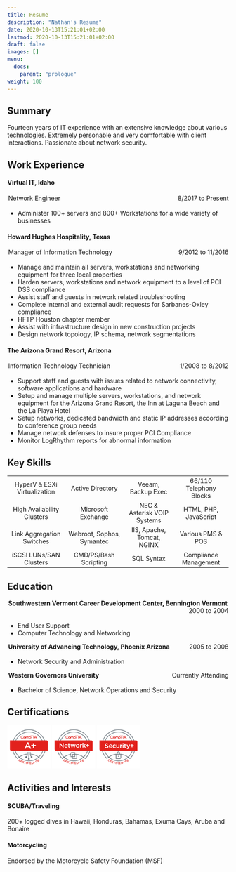 ```yaml
---
title: Resume
description: "Nathan's Resume"
date: 2020-10-13T15:21:01+02:00
lastmod: 2020-10-13T15:21:01+02:00
draft: false
images: []
menu:
  docs:
    parent: "prologue"
weight: 100
---
```


<style>
table{
   margin: 0px;
}

thead{
   width: inherit;
   display: none;
}

#expand-box {
   width: 100%;
   padding: 0;
   margin: 7px 0 0 0;
}

#expand-box-header {
   margin: 0;
   padding: 0 0 3px 2px;
   overflow: auto;
}

#expand_box_sub_header { clear: both; }

img{
   width: 7em;  
}

figure{
   margin: 0px;
   display: none;
}

figure:hover{
  -webkit-transform: scale(1.1);
  -ms-transform: scale(1.1);
  transform: scale(1.1);
}

</style>

## Summary

Fourteen years of IT experience with an extensive knowledge about various technologies. Extremely personable and very comfortable with client interactions. Passionate about network security.

## Work Experience

#### Virtual IT, Idaho

<div id="expand-box">
   <div id="expand-box-header">
      <span style="float: left;">Network Engineer</span> 
      <span style="float: right;">8/2017 to Present</span>
   </div>
    <div id="expand_box_sub_header"></div>
</div>

* Administer 100+ servers and 800+ Workstations for a wide variety of businesses

#### Howard Hughes Hospitality, Texas

<div id="expand-box">
   <div id="expand-box-header">
      <span style="float: left;">Manager of Information Technology</span> 
      <span style="float: right;">9/2012 to 11/2016</span>
   </div>
    <div id="expand_box_sub_header"></div>
</div>

* Manage and maintain all servers, workstations and networking equipment for three local properties
* Harden servers, workstations and network equipment to a level of PCI DSS compliance
* Assist staff and guests in network related troubleshooting
* Complete internal and external audit requests for Sarbanes-Oxley compliance 
* HFTP Houston chapter member
* Assist with infrastructure design in new construction projects
* Design network topology, IP schema, network segmentations


#### The Arizona Grand Resort, Arizona

<div id="expand-box">
   <div id="expand-box-header">
      <span style="float: left;">Information Technology Technician</span> 
      <span style="float: right;">1/2008 to 8/2012</span>
   </div>
    <div id="expand_box_sub_header"></div>
</div>

* Support staff and guests with issues related to network connectivity, software applications and hardware
* Setup and manage multiple servers, workstations, and network equipment for the Arizona Grand Resort, the Inn at Laguna Beach and the La Playa Hotel
* Setup networks, dedicated bandwidth and static IP addresses according to conference group needs
* Manage network defenses to insure proper PCI Compliance 
* Monitor LogRhythm reports for abnormal information

## Key Skills

|   |   |   |   |
| :---: | :---: | :---: | :---: |
| HyperV & ESXi Virtualization | Active Directory | Veeam, Backup Exec | 66/110 Telephony Blocks |
| High Availability Clusters | Microsoft Exchange | NEC & Asterisk VOIP Systems | HTML, PHP, JavaScript |
| Link Aggregation Switches  | Webroot, Sophos, Symantec | IIS, Apache, Tomcat, NGINX | Various PMS & POS |
| iSCSI LUNs/SAN Clusters | CMD/PS/Bash Scripting | SQL Syntax | Compliance Management |

## Education

<div id="expand-box">
   <div id="expand-box-header">
      <span style="float: left;"><b>Southwestern Vermont Career Development Center, Bennington Vermont</b></span> 
      <span style="float: right;">2000 to 2004</span>
   </div>
    <div id="expand_box_sub_header"></div>
</div>

* End User Support
* Computer Technology and Networking


<div id="expand-box">
   <div id="expand-box-header">
      <span style="float: left;"><b>University of Advancing Technology, Phoenix Arizona</b></span> 
      <span style="float: right;">2005 to 2008</span>
   </div>
    <div id="expand_box_sub_header"></div>
</div>

* Network Security and Administration


<div id="expand-box">
   <div id="expand-box-header">
      <span style="float: left;"><b>Western Governors University</b></span> 
      <span style="float: right;">Currently Attending</span>
   </div>
    <div id="expand_box_sub_header"></div>
</div>

* Bachelor of Science, Network Operations and Security

## Certifications
[![CompTIA A+](a+.png)](https://www.credly.com/badges/b6e226f0-48f6-4de8-96d5-69d37edc6a92/public_url)
[![CompTIA Network+](net+.png)](https://www.credly.com/badges/bf84ffb6-afb9-4836-8d47-087ac7bfa60c/public_url)
[![CompTIA Security+](sec+.png)](https://www.credly.com/badges/61f16015-ec0d-4ce4-94f2-7e69d5b1f544/public_url)

## Activities and Interests

#### SCUBA/Traveling
200+ logged dives in Hawaii, Honduras, Bahamas, Exuma Cays, Aruba and Bonaire

#### Motorcycling
Endorsed by the Motorcycle Safety Foundation (MSF)

